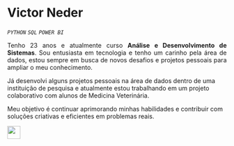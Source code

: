 # Victor Neder 
*`PYTHON`* *`SQL`* *`POWER BI`*
<p align="justify">
Tenho 23 anos e atualmente curso <strong>Análise e Desenvolvimento de Sistemas</strong>. Sou entusiasta em tecnologia e tenho um carinho pela área de dados, estou sempre em busca de novos desafios e projetos pessoais para ampliar o meu conhecimento.

Já desenvolvi alguns projetos pessoais na área de dados dentro de uma instituição de pesquisa e atualmente estou trabalhando em um projeto colaborativo com alunos de Medicina Veterinária.  

Meu objetivo é continuar aprimorando minhas habilidades e contribuir com soluções criativas e eficientes em problemas reais.  
</p>

<div align="left"> 
 <a href="https://www.linkedin.com/in/joao-victor-neder" target="_blank"> <img src="https://cdn.jsdelivr.net/gh/devicons/devicon@latest/icons/linkedin/linkedin-original.svg" width="30" height="30"/> </a>
